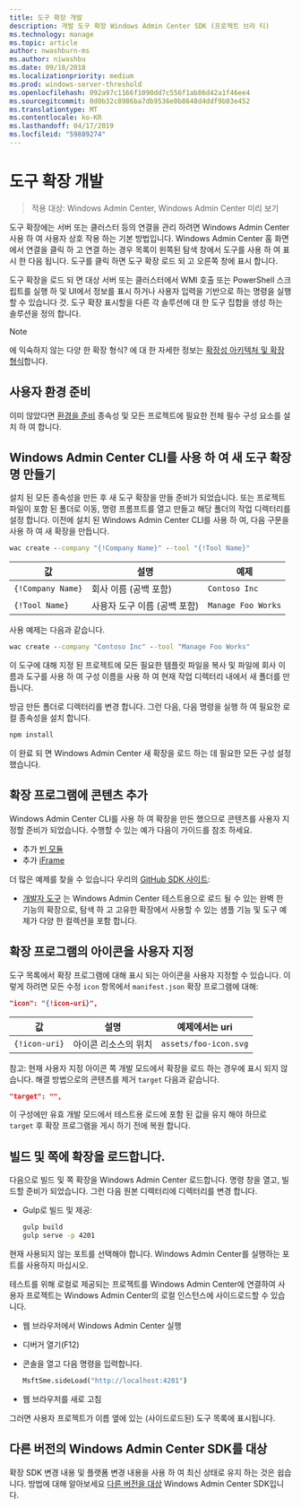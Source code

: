 ```yaml
---
title: 도구 확장 개발
description: 개발 도구 확장 Windows Admin Center SDK (프로젝트 브라 티)
ms.technology: manage
ms.topic: article
author: nwashburn-ms
ms.author: niwashbu
ms.date: 09/18/2018
ms.localizationpriority: medium
ms.prod: windows-server-threshold
ms.openlocfilehash: 092a97c1166f1090dd7c556f1ab86d42a1f46ee4
ms.sourcegitcommit: 0d0b32c8986ba7db9536e0b8648d4ddf9b03e452
ms.translationtype: MT
ms.contentlocale: ko-KR
ms.lasthandoff: 04/17/2019
ms.locfileid: "59889274"
---
```

# <a name="develop-a-tool-extension"></a>도구 확장 개발

>적용 대상: Windows Admin Center, Windows Admin Center 미리 보기

도구 확장에는 서버 또는 클러스터 등의 연결을 관리 하려면 Windows Admin Center 사용 하 여 사용자 상호 작용 하는 기본 방법입니다. Windows Admin Center 홈 화면에서 연결을 클릭 하 고 연결 하는 경우 목록이 왼쪽된 탐색 창에서 도구를 사용 하 여 표시 한 다음 됩니다. 도구를 클릭 하면 도구 확장 로드 되 고 오른쪽 창에 표시 합니다.

도구 확장을 로드 되 면 대상 서버 또는 클러스터에서 WMI 호출 또는 PowerShell 스크립트를 실행 하 및 UI에서 정보를 표시 하거나 사용자 입력을 기반으로 하는 명령을 실행할 수 있습니다 것. 도구 확장 표시할을 다른 각 솔루션에 대 한 도구 집합을 생성 하는 솔루션을 정의 합니다.

> [!NOTE]
> 에 익숙하지 않는 다양 한 확장 형식? 에 대 한 자세한 정보는 [확장성 아키텍처 및 확장 형식](understand-extensions.md)합니다.

## <a name="prepare-your-environment"></a>사용자 환경 준비

이미 않았다면 [환경을 준비](prepare-development-environment.md) 종속성 및 모든 프로젝트에 필요한 전체 필수 구성 요소를 설치 하 여 합니다.

## <a name="create-a-new-tool-extension-with-the-windows-admin-center-cli"></a>Windows Admin Center CLI를 사용 하 여 새 도구 확장명 만들기 ##

설치 된 모든 종속성을 만든 후 새 도구 확장을 만들 준비가 되었습니다.  또는 프로젝트 파일이 포함 된 폴더로 이동, 명령 프롬프트를 열고 만들고 해당 폴더의 작업 디렉터리를 설정 합니다.  이전에 설치 된 Windows Admin Center CLI를 사용 하 여, 다음 구문을 사용 하 여 새 확장을 만듭니다.

``` cmd
wac create --company "{!Company Name}" --tool "{!Tool Name}"
```

| 값 | 설명 | 예제 |
| ----- | ----------- | ------- |
| ```{!Company Name}``` | 회사 이름 (공백 포함) | ```Contoso Inc``` |
| ```{!Tool Name}``` | 사용자 도구 이름 (공백 포함) | ```Manage Foo Works``` |

사용 예제는 다음과 같습니다.

``` cmd
wac create --company "Contoso Inc" --tool "Manage Foo Works"
```

이 도구에 대해 지정 된 프로젝트에 모든 필요한 템플릿 파일을 복사 및 파일에 회사 이름과 도구를 사용 하 여 구성 이름을 사용 하 여 현재 작업 디렉터리 내에서 새 폴더를 만듭니다.  

방금 만든 폴더로 디렉터리를 변경 합니다. 그런 다음, 다음 명령을 실행 하 여 필요한 로컬 종속성을 설치 합니다.

``` cmd
npm install
```

이 완료 되 면 Windows Admin Center 새 확장을 로드 하는 데 필요한 모든 구성 설정 했습니다. 

## <a name="add-content-to-your-extension"></a>확장 프로그램에 콘텐츠 추가

Windows Admin Center CLI를 사용 하 여 확장을 만든 했으므로 콘텐츠를 사용자 지정할 준비가 되었습니다.  수행할 수 있는 예가 다음이 가이드를 참조 하세요.

- 추가 [빈 모듈](guides\add-module.md)
- 추가 [iFrame](guides\add-iframe.md)
 
더 많은 예제를 찾을 수 있습니다 우리의 [GitHub SDK 사이트](https://aka.ms/wacsdk):
-  [개발자 도구](https://github.com/Microsoft/windows-admin-center-sdk/tree/master/windows-admin-center-developer-tools) 는 Windows Admin Center 테스트용으로 로드 될 수 있는 완벽 한 기능의 확장으로, 탐색 하 고 고유한 확장에서 사용할 수 있는 샘플 기능 및 도구 예제가 다양 한 컬렉션을 포함 합니다.

## <a name="customize-your-extensions-icon"></a>확장 프로그램의 아이콘을 사용자 지정

도구 목록에서 확장 프로그램에 대해 표시 되는 아이콘을 사용자 지정할 수 있습니다.  이렇게 하려면 모든 수정 ```icon``` 항목에서 ```manifest.json``` 확장 프로그램에 대해:

``` json
"icon": "{!icon-uri}",
```

| 값 | 설명 | 예제에서는 uri |
| ----- | ----------- | ------- |
| ```{!icon-uri}``` | 아이콘 리소스의 위치 | ```assets/foo-icon.svg``` |

참고: 현재 사용자 지정 아이콘 쪽 개발 모드에서 확장을 로드 하는 경우에 표시 되지 않습니다.  해결 방법으로의 콘텐츠를 제거 ```target``` 다음과 같습니다.

``` json
"target": "",
```

이 구성에만 유효 개발 모드에서 테스트용 로드에 포함 된 값을 유지 해야 하므로 ```target``` 후 확장 프로그램을 게시 하기 전에 복원 합니다.

## <a name="build-and-side-load-your-extension"></a>빌드 및 쪽에 확장을 로드합니다.

다음으로 빌드 및 쪽 확장을 Windows Admin Center 로드합니다.  명령 창을 열고, 빌드할 준비가 되었습니다. 그런 다음 원본 디렉터리에 디렉터리를 변경 합니다.

* Gulp로 빌드 및 제공:

    ``` cmd
    gulp build
    gulp serve -p 4201
    ```

현재 사용되지 않는 포트를 선택해야 합니다. Windows Admin Center를 실행하는 포트를 사용하지 마십시오.

테스트를 위해 로컬로 제공되는 프로젝트를 Windows Admin Center에 연결하여 사용자 프로젝트는 Windows Admin Center의 로컬 인스턴스에 사이드로드할 수 있습니다.

* 웹 브라우저에서 Windows Admin Center 실행
* 디버거 열기(F12)
* 콘솔을 열고 다음 명령을 입력합니다.

    ``` cmd
    MsftSme.sideLoad("http://localhost:4201")
    ```

*   웹 브라우저를 새로 고침

그러면 사용자 프로젝트가 이름 옆에 있는 (사이드로드된) 도구 목록에 표시됩니다.

## <a name="target-a-different-version-of-the-windows-admin-center-sdk"></a>다른 버전의 Windows Admin Center SDK를 대상

확장 SDK 변경 내용 및 플랫폼 변경 내용을 사용 하 여 최신 상태로 유지 하는 것은 쉽습니다.  방법에 대해 알아보세요 [다른 버전을 대상](target-sdk-version.md) Windows Admin Center SDK입니다.